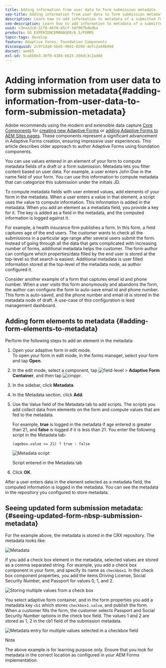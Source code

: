 ```yaml
---
title: Adding information from user data to form submission metadata
seo-title: Adding information from user data to form submission metadata
description: Learn how to add information to metadata of a submitted form with user provided data. 
seo-description: Learn how to add information to metadata of a submitted form with user provided data. 
uuid: c3eea3c0-31f8-4bf8-b5cf-34f907bdbdba
products: SG_EXPERIENCEMANAGER/6.5/FORMS
topic-tags: develop
feature: Adaptive Forms, Foundation Components
discoiquuid: 2c971da0-5bd5-40d1-820d-4efc2a44b49d
docset: aem65
exl-id: 5ca850e3-30f0-4384-b615-356dc3c2ad0d
---
```

# Adding information from user data to form submission metadata{#adding-information-from-user-data-to-form-submission-metadata}

<span class="preview"> Adobe recommends using the modern and extensible data capture [Core Components](https://experienceleague.adobe.com/docs/experience-manager-core-components/using/adaptive-forms/introduction.html) for [creating new Adaptive Forms](/help/forms/using/create-an-adaptive-form-core-components.md) or [adding Adaptive Forms to AEM Sites pages](/help/forms/using/create-or-add-an-adaptive-form-to-aem-sites-page.md). These components represent a significant advancement in Adaptive Forms creation, ensuring impressive user experiences. This article describes older approach to author Adaptive Forms using foundation components. </span>

You can use values entered in an element of your form to compute metadata fields of a draft or a form submission. Metadata lets you filter content based on user data. For example, a user enters John Doe in the name field of your form. You can use this information to compute metadata that can categorize this submission under the initials JD.

To compute metadata fields with user entered values, add elements of your form in the metadata. When a user enters a value in that element, a script uses the value to compute information. This information is added in the metadata. When you add an element as a metadata field, you provide a key for it. The key is added as a field in the metadata, and the computed information is logged against it.

For example, a health insurance firm publishes a form. In this form, a field captures age of the end users. The customer wants to check all the submissions in a particular age range after several users submit the form. Instead of going through all the data that gets complicated with increasing number of forms, additional metadata helps the customer. The form author can configure which properties/data filled by the end user is stored at the top-level so that search is easiest. Additional metadata is user filled information stored at the top-level of the metadata node, as author configured it.

Consider another example of a form that captures email id and phone number. When a user visits this form anonymously and abandons the form, the author can configure the form to auto-save email id and phone number. This form is auto-saved, and the phone number and email id is stored in the metadata node of draft. A use-case of this configuration is lead management dashboard.

## Adding form elements to metadata {#adding-form-elements-to-metadata}

Perform the following steps to add an element in the metadata:

1. Open your adaptive form in edit mode.  
   To open your form in edit mode, in the forms manager, select your form and tap **Open**.
1. In the edit mode, select a component, tap ![field-level](assets/field-level.png) &gt; **Adaptive Form Container**, and then tap ![cmppr](assets/cmppr.png).
1. In the sidebar, click **Metadata**.
1. In the Metadata section, click **Add**.
1. Use the Value field of the Metadata tab to add scripts. The scripts you add collect data from elements on the form and compute values that are fed to the metadata.

   For example, **true** is logged in the metadata if age entered is greater than 21, and **false** is logged if it is less than 21. You enter the following script in the Metadata tab:

   `(agebox.value >= 21) ? true : false`

   ![Metadata script](assets/add-element-metadata.png)

   Script entered in the Metadata tab

1. Click **OK**.

After a user enters data in the element selected as a metadata field, the computed information is logged in the metadata. You can see the metadata in the repository you configured to store metadata.

## Seeing updated form&nbsp;submission metadata: {#seeing-updated-form-nbsp-submission-metadata}

For the example above, the metadata is stored in the CRX repository. The metadata looks like:

![Metadata](assets/metadata_entry_new.png)

If you add a check box element in the metadata, selected values are stored as a comma separated string. For example, you add a check box component in your form, and specify its name as `checkbox1`. In the check box component properties, you add the items Driving License, Social Security Number, and Passport for values 0, 1, and 2.

![Storing multiple values from a check box](assets/checkbox-metadata.png)

You select adaptive form container, and in the form properties you add a metadata key `cb1` which stores `checkbox1.value`, and publish the form. When a customer fills the form, the customer selects Passport and Social Security Number options in the check box field. The values 1 and 2 are stored as 1, 2 in the cb1 field of the submission metadata.

![Metadata entry for multiple values selected in a checkbox field](assets/metadata-entry.png)

>[!NOTE]
>
>The above example is for learning purpose only. Ensure that you look for metadata in the correct location as configured in your AEM Forms implementation.
